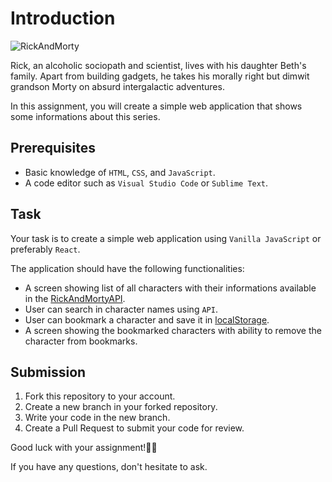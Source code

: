 # Introduction

![RickAndMorty](https://techrato.com/wp-content/uploads/2022/08/1-35-1.jpg "Rick and Morty")

Rick, an alcoholic sociopath and scientist, lives with his daughter Beth's family. Apart from building gadgets, he takes his morally right but dimwit grandson Morty on absurd intergalactic adventures.

In this assignment, you will create a simple web application that shows some informations about this series.

## Prerequisites

- Basic knowledge of `HTML`, `CSS`, and `JavaScript`.
- A code editor such as `Visual Studio Code` or `Sublime Text`.

## Task

Your task is to create a simple web application using `Vanilla JavaScript` or preferably `React`.

The application should have the following functionalities:

- A screen showing list of all characters with their informations available in the [RickAndMortyAPI](https://rickandmortyapi.com/).
- User can search in character names using `API`.
- User can bookmark a character and save it in [localStorage](https://developer.mozilla.org/en-US/docs/Web/API/Window/localStorage).
- A screen showing the bookmarked characters with ability to remove the character from bookmarks.

## Submission

1. Fork this repository to your account.
2. Create a new branch in your forked repository.
3. Write your code in the new branch.
4. Create a Pull Request to submit your code for review.

Good luck with your assignment!✌🏻

If you have any questions, don't hesitate to ask.
